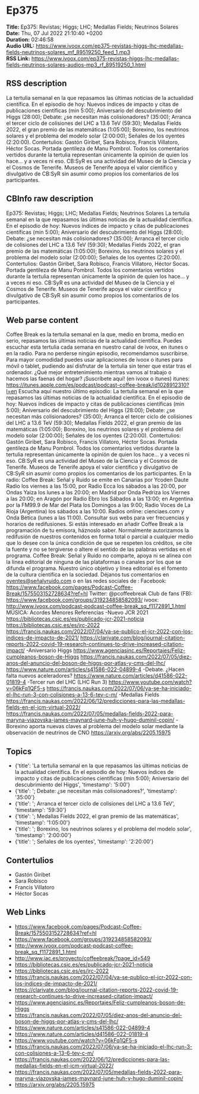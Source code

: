 # Ep375  
**Title:** Ep375: Revistas; Higgs; LHC; Medallas Fields; Neutrinos Solares  
**Date:** Thu, 07 Jul 2022 21:10:40 +0200  
**Duration:** 02:46:58  
**Audio URL:** https://www.ivoox.com/ep375-revistas-higgs-lhc-medallas-fields-neutrinos-solares_mf_89519250_feed_1.mp3  
**RSS Link:** https://www.ivoox.com/ep375-revistas-higgs-lhc-medallas-fields-neutrinos-solares-audios-mp3_rf_89519250_1.html  

## RSS description
La tertulia semanal en la que repasamos las últimas noticias de la actualidad científica. En el episodio de hoy: Nuevos índices de impacto y citas de publicaciones científicas (min 5:00); Aniversario del descubrimiento del Higgs (28:00); Debate: ¿se necesitan más colisionadores? (35:00); Arranca el tercer ciclo de colisiones del LHC a 13.6 TeV (59:30); Medallas Fields 2022, el gran premio de las matemáticas (1:05:00); Borexino, los neutrinos solares y el problema del modelo solar (2:00:00); Señales de los oyentes (2:20:00). Contertulios:  Gastón Giribet, Sara Robisco, Francis Villatoro, Héctor Socas. Portada gentileza de Manu Pombrol. Todos los comentarios vertidos durante la tertulia representan únicamente la opinión de quien los hace... y a veces ni eso. CB:SyR es una actividad del Museo de la Ciencia y el Cosmos de Tenerife. Museos de Tenerife apoya el valor científico y divulgativo de CB:SyR sin asumir como propios los comentarios de los participantes.

## CBInfo raw description
Ep375: Revistas; Higgs; LHC; Medallas Fields; Neutrinos Solares
La tertulia semanal en la que repasamos las últimas noticias de la actualidad científica. En el episodio de hoy: Nuevos índices de impacto y citas de publicaciones científicas (min 5:00); Aniversario del descubrimiento del Higgs (28:00); Debate: ¿se necesitan más colisionadores? (35:00); Arranca el tercer ciclo de colisiones del LHC a 13.6 TeV (59:30); Medallas Fields 2022, el gran premio de las matemáticas (1:05:00); Borexino, los neutrinos solares y el problema del modelo solar (2:00:00); Señales de los oyentes (2:20:00). Contertulios:  Gastón Giribet, Sara Robisco, Francis Villatoro, Héctor Socas. Portada gentileza de Manu Pombrol. Todos los comentarios vertidos durante la tertulia representan únicamente la opinión de quien los hace... y a veces ni eso. CB:SyR es una actividad del Museo de la Ciencia y el Cosmos de Tenerife. Museos de Tenerife apoya el valor científico y divulgativo de CB:SyR sin asumir como propios los comentarios de los participantes.


## Web parse content
Coffee Break es la tertulia semanal en la que, medio en broma, medio en serio, repasamos las últimas noticias de la actualidad científica. Puedes escuchar esta tertulia cada semana en nuestro canal de ivoox, en itunes o en la radio. Para no perderse ningún episodio, recomendamos suscribirse. Para mayor comodidad puedes usar aplicaciones de ivoox o itunes para móvil o tablet, pudiendo así disfrutar de la tertulia sin tener que estar tras el ordenador. ¿Qué mejor entretenimiento mientras vamos al trabajo o hacemos las faenas del hogar? ¡Suscríbete aquí! (en ivoox o itunes) itunes: https://itunes.apple.com/es/podcast/podcast-coffee-break/id1028912310?l=en Escucha aquí nuestro último episodio: La tertulia semanal en la que repasamos las últimas noticias de la actualidad científica. En el episodio de hoy: Nuevos índices de impacto y citas de publicaciones científicas (min 5:00); Aniversario del descubrimiento del Higgs (28:00); Debate: ¿se necesitan más colisionadores? (35:00); Arranca el tercer ciclo de colisiones del LHC a 13.6 TeV (59:30); Medallas Fields 2022, el gran premio de las matemáticas (1:05:00); Borexino, los neutrinos solares y el problema del modelo solar (2:00:00); Señales de los oyentes (2:20:00). Contertulios: Gastón Giribet, Sara Robisco, Francis Villatoro, Héctor Socas. Portada gentileza de Manu Pombrol. Todos los comentarios vertidos durante la tertulia representan únicamente la opinión de quien los hace… y a veces ni eso. CB:SyR es una actividad del Museo de la Ciencia y el Cosmos de Tenerife. Museos de Tenerife apoya el valor científico y divulgativo de CB:SyR sin asumir como propios los comentarios de los participantes. En la radio: Coffee Break: Señal y Ruido se emite en Canarias por Ycoden Daute Radio los viernes a las 15:00, por Radio Ecca los sábados a las 20:00, por Ondas Yaiza los lunes a las 20:00; en Madrid por Onda Pedriza los Viernes a las 20:00; en Aragón por Radio Ebro los Sábados a las 13:00; en Argentina por la FM99.9 de Mar del Plata los Domingos a las 9:00; Radio Voces de La Rioja (Argentina) los sábados a las 10:00. Radios online: cienciaes.com y Onda Bética (lunes a las 11:00). Consultar sus webs para ver frecuencias y horarios de redifusiones. Si estás interesado en añadir Coffee Break a la programación de tu emisora, háznoslo saber. Normalmente autorizamos la redifusión de nuestros contenidos en forma total o parcial a cualquier medio que lo desee con la única condición de que se respeten los créditos, se cite la fuente y no se tergiverse o altere el sentido de las palabras vertidas en el programa. Coffee Break: Señal y Ruido no comparte, apoya ni se alinea con la línea editorial de ninguna de las plataformas o canales por los que se difunda el programa. Nuestro único objetivo y línea editorial es el fomento de la cultura científica en la sociedad. Déjanos tus comentarios en oyentes@señalyruido.com o en las redes sociales de : Facebook: https://www.facebook.com/pages/Podcast-Coffee-Break/1575503152728634?ref=hl Twitter: @pcoffeebreak Club de fans (FB): https://www.facebook.com/groups/319234858582093/ ivoox: http://www.ivoox.com/podcast-podcast-coffee-break_sq_f1172891_1.html MÚSICA: Acordes Menores Referencias -Nuevo JCR 2021 https://bibliotecas.csic.es/es/publicado-jcr-2021-noticia https://bibliotecas.csic.es/es/jrc-2022 https://francis.naukas.com/2022/07/04/ya-se-publico-el-jcr-2022-con-los-indices-de-impacto-de-2021/ https://clarivate.com/blog/journal-citation-reports-2022-covid-19-research-continues-to-drive-increased-citation-impact/ -Aniversario Higgs https://www.agenciasinc.es/Reportajes/Feliz-cumpleanos-boson-de-Higgs https://francis.naukas.com/2022/07/05/diez-anos-del-anuncio-del-boson-de-higgs-por-atlas-y-cms-del-lhc/ https://www.nature.com/articles/s41586-022-04899-4 -Debate. ¿Hacen falta nuevos aceleradores? https://www.nature.com/articles/d41586-022-01819-4 -Tercer run del LHC (LHC Run 3) https://www.youtube.com/watch?v=06kFq1QF5-s https://francis.naukas.com/2022/07/06/ya-se-ha-iniciado-el-lhc-run-3-con-colisiones-a-13-6-tev-c-m/ -Medallas Fields https://francis.naukas.com/2022/06/12/predicciones-para-las-medallas-fields-en-el-icm-virtual-2022/ https://francis.naukas.com/2022/07/05/medallas-fields-2022-para-maryna-viazovska-james-maynard-june-huh-y-hugo-duminil-copin/ -Borexino aporta nuevas claves al problema del modelo solar mediante la observación de neutrinos de CNO https://arxiv.org/abs/2205.15975

## Topics
- {'title': 'La tertulia semanal en la que repasamos las últimas noticias de la actualidad científica. En el episodio de hoy: Nuevos índices de impacto y citas de publicaciones científicas (min 5:00); Aniversario del descubrimiento del Higgs', 'timestamp': '5:00'}
- {'title': '; Debate: ¿se necesitan más colisionadores?', 'timestamp': '35:00'}
- {'title': '; Arranca el tercer ciclo de colisiones del LHC a 13.6 TeV', 'timestamp': '59:30'}
- {'title': '; Medallas Fields 2022, el gran premio de las matemáticas', 'timestamp': '1:05:00'}
- {'title': '; Borexino, los neutrinos solares y el problema del modelo solar', 'timestamp': '2:00:00'}
- {'title': '; Señales de los oyentes', 'timestamp': '2:20:00'}
## Contertulios
- Gastón Giribet
- Sara Robisco
- Francis Villatoro
- Héctor Socas
## Web Links
- https://www.facebook.com/pages/Podcast-Coffee-Break/1575503152728634?ref=hl
- https://www.facebook.com/groups/319234858582093/
- http://www.ivoox.com/podcast-podcast-coffee-break_sq_f1172891_1.html
- http://www.iac.es/proyecto/coffeebreak/?page_id=549
- https://bibliotecas.csic.es/es/publicado-jcr-2021-noticia
- https://bibliotecas.csic.es/es/jrc-2022
- https://francis.naukas.com/2022/07/04/ya-se-publico-el-jcr-2022-con-los-indices-de-impacto-de-2021/
- https://clarivate.com/blog/journal-citation-reports-2022-covid-19-research-continues-to-drive-increased-citation-impact/
- https://www.agenciasinc.es/Reportajes/Feliz-cumpleanos-boson-de-Higgs
- https://francis.naukas.com/2022/07/05/diez-anos-del-anuncio-del-boson-de-higgs-por-atlas-y-cms-del-lhc/
- https://www.nature.com/articles/s41586-022-04899-4
- https://www.nature.com/articles/d41586-022-01819-4
- https://www.youtube.com/watch?v=06kFq1QF5-s
- https://francis.naukas.com/2022/07/06/ya-se-ha-iniciado-el-lhc-run-3-con-colisiones-a-13-6-tev-c-m/
- https://francis.naukas.com/2022/06/12/predicciones-para-las-medallas-fields-en-el-icm-virtual-2022/
- https://francis.naukas.com/2022/07/05/medallas-fields-2022-para-maryna-viazovska-james-maynard-june-huh-y-hugo-duminil-copin/
- https://arxiv.org/abs/2205.15975